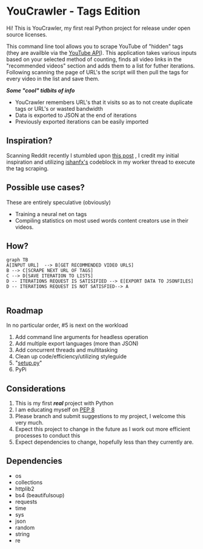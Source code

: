 # YouCrawler - Tags Edition

Hi! This is YouCrawler, my first real Python project for release under open source licenses.

This command line tool allows you to scrape YouTube of "hidden" tags (they are availble via the [YouTube API](https://developers.google.com/youtube/v3)). This application takes various inputs based on your selected method of counting, finds all video links in the "recommended videos" section and adds them to a list for futher iterations. Following scanning the page of URL's the script will then pull the tags for every video in the list and save them.

***Some "cool" tidbits of info***

 - YouCrawler remembers URL's that it visits so as to not create duplicate tags or URL's or wasted bandwidth
 - Data is exported to JSON at the end of iterations
 - Previously exported iterations can be easily imported


## Inspiration?

Scanning Reddit recently I stumbled upon [this post](https://www.reddit.com/search/?q=YouTube%20tags) , I credit my initial inspiration and utilizing [ishanfx's](https://www.reddit.com/user/ishanfx/) codeblock in my worker thread to execute the tag scraping.

## Possible use cases?
These are entirely speculative (obviously)

 - Training a neural net on tags
 - Compiling statistics on most used words content creators use in their videos.

## How?


```mermaid
graph TB
A[INPUT URL]  --> B[GET RECOMMENDED VIDEO URLS]
B --> C[SCRAPE NEXT URL OF TAGS]
C --> D[SAVE ITERATION TO LISTS]
D -- ITERATIONS REQUEST IS SATISIFIED --> E[EXPORT DATA TO JSONFILES]
D -- ITERATIONS REQUEST IS NOT SATISFIED--> A


```

## Roadmap
In no particular order, #5 is next on the workload

 1. Add command line arguments for headless operation
 2. Add multiple export languages (more than JSON)
 3. Add concurrent threads and multitasking
 4. Clean up code/efficiency/utilizing styleguide
 5. "[setup.py](https://docs.python.org/3/installing/index.html#installing-index)"
 6. PyPi

## Considerations
 1. This is my first ***real*** project with Python
 2. I am educating myself on [PEP 8](https://www.python.org/dev/peps/pep-0008/)
 3. Please branch and submit suggestions to my project, I welcome this very much.
 4. Expect this project to change in the future as I work out more efficient processes to conduct this
 5. Expect dependencies to change, hopefully less than they currently are.


## Dependencies

 - os
 - collections
 - httplib2
 - bs4 (beautifulsoup)
 - requests
 - time
 - sys
 - json
 - random
 - string
 - re
